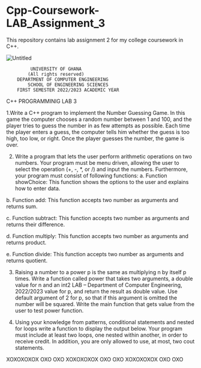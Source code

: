 # Cpp-Coursework-LAB_Assignment_3
This repository contains lab assignment 2 for my college coursework in C++.

![Untitled](https://user-images.githubusercontent.com/102630199/226629056-f37207b4-1b47-48d3-8413-a17254a91ccb.png)
  
             UNIVERSITY OF GHANA
            (All rights reserved)
        DEPARTMENT OF COMPUTER ENGINEERING
            SCHOOL OF ENGINEERING SCIENCES
        FIRST SEMESTER 2022/2023 ACADEMIC YEAR
C++ PROGRAMMINIG
LAB 3

1.Write a C++ program to implement the Number Guessing Game. In this game the
computer chooses a random number between 1 and 100, and the player tries to
guess the number in as few attempts as possible. Each time the player enters a
guess, the computer tells him whether the guess is too high, too low, or right. Once
the player guesses the number, the game is over.

2. Write a program that lets the user perform arithmetic operations on two numbers.
Your program must be menu driven, allowing the user to select the operation (+, -,
*, or /) and input the numbers. Furthermore, your program must consist of
following functions:
a. Function showChoice: This function shows the options to the user and
explains how to enter data.

b. Function add: This function accepts two number as arguments and returns sum.

c. Function subtract: This function accepts two number as arguments and returns
their difference.

d. Function multiply: This function accepts two number as arguments and returns
product.

e. Function divide: This function accepts two number as arguments and returns
quotient.

3. Raising a number to a power p is the same as multiplying n by itself p times. Write
a function called power that takes two arguments, a double value for n and an int2
LAB – Department of Computer Engineering, 2022/2023
value for p, and return the result as double value. Use default argument of 2 for p,
so that if this argument is omitted the number will be squared. Write the main
function that gets value from the user to test power function.

4. Using your knowledge from patterns, conditional statements and nested for loops
write a function to display the output below. Your program must include at least
two loops, one nested within another, in order to receive credit. In addition, you
are only allowed to use, at most, two cout statements.

XOXOXOXOX
OXO
OXO
XOXOXOXOX
OXO
OXO
XOXOXOXOX
OXO
OXO
